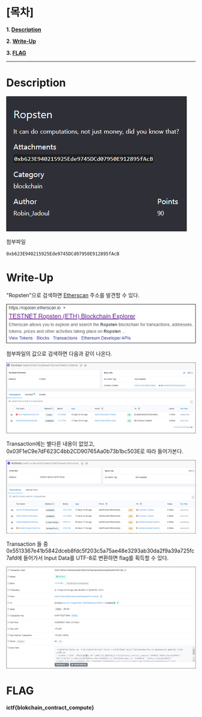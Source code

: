 # [목차]
**1. [Description](#Description)**

**2. [Write-Up](#Write-Up)**

**3. [FLAG](#FLAG)**


***


# **Description**

![](images/2022-05-18-19-50-26.png)

첨부파일

    0xb623E940215925Ede9745DCd07950E912895fAcB


# **Write-Up**

"Ropsten"으로 검색하면 [Etherscan](https://ropsten.etherscan.io/) 주소를 발견할 수 있다.

![](images/2022-05-18-19-51-04.png)

첨부파일의 값으로 검색하면 다음과 같이 나온다.

![](images/2022-05-18-19-51-44.png)

Transaction에는 별다른 내용이 없었고, 0x03F1eC9e7dF623C4bb2CD90765Aa0b73b1bc503E로 따라 들어가본다.

![](images/2022-05-18-19-51-55.png)

Transaction 들 중 0x5513367e41b5842dceb8fdc5f203c5a75ae48e3293ab30da2f9a39a725fc7afd에 들어가서 Input Data를 UTF-8로 변환하면 flag를 획득할 수 있다.

![](images/2022-05-18-19-53-14.png)


# **FLAG**

**ictf{blokchain_contract_compute}**